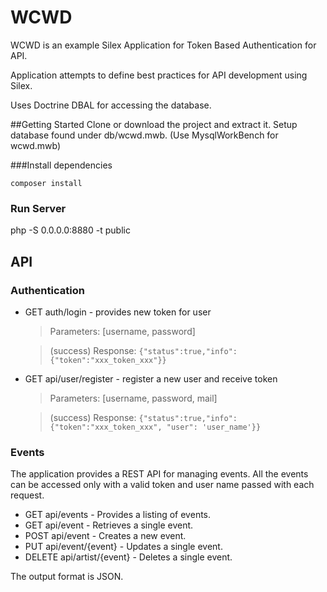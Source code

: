 # WCWD 
WCWD is an example Silex Application for Token Based Authentication for API.

Application attempts to define best practices for API development using Silex.

Uses Doctrine DBAL for accessing the database. 

##Getting Started
Clone or download the project and extract it.
Setup database found under db/wcwd.mwb. (Use MysqlWorkBench for wcwd.mwb)

###Install dependencies

`composer install`

### Run Server
php -S 0.0.0.0:8880 -t public

## API

### Authentication

- GET auth/login   - provides new token for user
  >Parameters: [username, password]
  
  > (success) Response: `{"status":true,"info":{"token":"xxx_token_xxx"}}`
  
- GET api/user/register   - register a new user and receive token
  >Parameters: [username, password, mail]
  
  > (success) Response: `{"status":true,"info":{"token":"xxx_token_xxx", "user": 'user_name'}}`  
  
### Events
The application provides a REST API for managing events. All the events can be accessed only with a valid token and user name passed
with each request.

- GET api/events - Provides a listing of events. 
- GET api/event - Retrieves a single event.
- POST api/event - Creates a new event.
- PUT api/event/{event} - Updates a single event.
- DELETE api/artist/{event} - Deletes a single event.

The output format is JSON.

